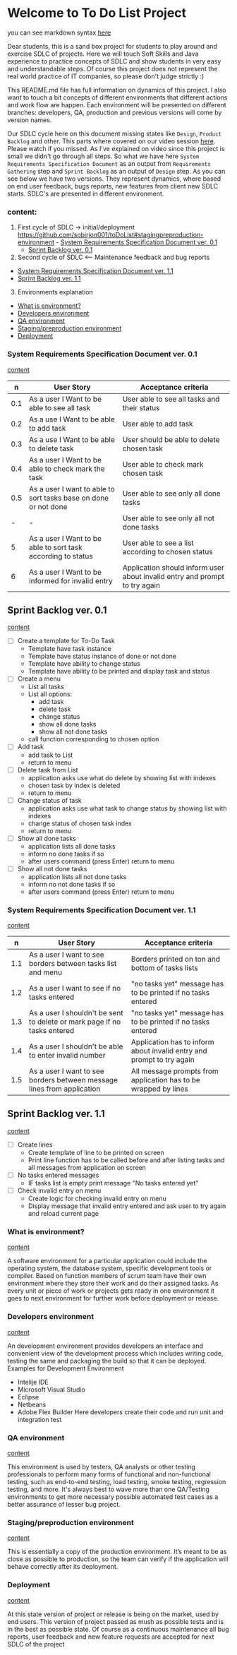# Welcome to To Do List Project

you can see markdown syntax [here](https://github.com/marktext/marktext/blob/master/docs/MARKDOWN_SYNTAX.md)

Dear students, this is a sand box project for students to play around and exercise SDLC of projects. Here we will touch Soft Skills and Java experience to practice concepts of SDLC and show students in very easy and understandable steps. Of course this project does not represent the real world practice of IT companies, so please don't judge strictly :)

This README.md file has full information on dynamics of this project. I also want to touch a bit concepts of different environments that different actions and work flow are happen. Each environment will be presented on different branches: developers, QA, production and previous versions will come by version names.

Our SDLC cycle here on this document missing states like `Design`, `Product Backlog` and other. This parts where covered on our video session [here](https://www.youtube.com/watch?v=hwuUlKBEvMs&list=PLbbvno2B8AMsC8T3eM1aHkSFvOzWjq53t&index=7). Please watch if you missed. As I've explained on video since this project is small we didn't go through all steps. So what we have here `System Requirements Specification Document` as an output from `Requirements Gathering` step and `Sprint Backlog` as an output of `Design` step. As you can see below we have two versions. They represent dynamics, where based on end user feedback, bugs reports, new features from client new SDLC starts. SDLC's are presented in different environment.

### content:
1. First cycle of SDLC -> initial/deployment
   https://github.com/sobirjon001/toDoList#stagingpreproduction-environment   - [System Requirements Specification Document ver. 0.1](#system-requirements-specification-document-ver-01)
   - [Sprint Backlog ver. 0.1](#sprint-backlog-ver-01)
2. Second cycle of SDLC <-- Maintenance feedback and bug reports
  - [System Requirements Specification Document ver. 1.1](#system-requirements-specification-document-ver-11)
  - [Sprint Backlog ver. 1.1](#sprint-backlog-ver-11)
3. Environments explanation
  - [What is environment?](#what-is-environment)
  - [Developers environment](#developers-environment)
  - [QA environment](#qa-environment)
  - [Staging/preproduction environment](#stagingpreproduction-environment)
  - [Deployment](#deployment)

### System Requirements Specification Document ver. 0.1
[content](#content)

n| User Story | Acceptance criteria
-|-|-
0.1| As a user I Want to be able to see all task  | User able to see all tasks and their status
0.2| As a use I Want to be able to add task | User able to add task    
0.3| As a use I Want to be able to delete task  | User should be able to delete chosen task
0.4| As a user I Want to be able to check mark the task  | User able to check mark chosen task
0.5| As a user I want to able to sort tasks base on done or not done |  User able to see only all done tasks
-|-| User able to see only all not done tasks
5| As a user I Want to be able to sort task according to status | User able to see a list according to chosen status
6| As a user I Want to be informed for invalid entry | Application should inform user about invalid entry and prompt to try again

## Sprint Backlog ver. 0.1
[content](#content)

- [ ] Create a template for To-Do Task
  - Template have task instance
  - Template have status instance of done or not done
  - Template have ability to change status
  - Template have ability to be printed and display task and status
- [ ] Create a menu
  - List all tasks
  - List all options:
    - add task
    - delete task
    - change status
    - show all done tasks
    - show all not done tasks
  - call function corresponding to chosen option
- [ ] Add task
  - add task to List
  - return to menu
- [ ] Delete task from List
  - application asks use what do delete by showing list with indexes
  - chosen task by index is deleted
  - return to menu
- [ ] Change status of task
  - application asks use what task to change status by showing list with indexes
  - change status of chosen task index
  - return to menu
- [ ] Show all done tasks
  - application lists all done tasks
  - inform no done tasks if so
  - after users command (press Enter) return to menu
- [ ] Show all not done tasks
  - application lists all not done tasks
  - inform no not done tasks if so
  - after users command (press Enter) return to menu

### System Requirements Specification Document ver. 1.1
[content](#content)

n | User Story | Acceptance criteria
-|-|-
1.1 | As a user I want to see borders between tasks list and menu | Borders printed on ton and bottom of tasks lists
1.2 | As a user I want to see if no tasks entered | "no tasks yet" message has to be printed if no tasks entered
1.3 | As a user I shouldn't be sent to delete or mark page if no tasks entered | "no tasks yet" message has to be printed if no tasks entered
1.4 | As a user I shouldn't be able to enter invalid number | Application has to inform about invalid entry and prompt to try again
1.5 | As a user I want to see borders between message lines from application | All message prompts from application has to be wrapped by lines

## Sprint Backlog ver. 1.1
[content](#content)

- [ ] Create lines
  - Create template of line to be printed on screen
  - Print line function has to be called before and after listing tasks and all messages from application on screen
- [ ] No tasks entered messages
  - IF tasks list is empty print message "No tasks entered yet"
- [ ] Check invalid entry on menu
  - Create logic for checking invalid entry on menu
  - Display message that invalid entry entered and ask user to try again and reload current page

### What is environment?
[content](#content)

A software environment for a particular application could include the operating system, the database system, specific development tools or compiler.
Based on function members of scrum team have their own environment where they store their work and do their assigned tasks. As every unit or piece of work or projects gets ready in one environment it goes to next environment for further work before deployment or release.

### Developers environment
[content](#content)

An development environment provides developers an interface and convenient view of the development process which includes writing code, testing the same and packaging the build so that it can be deployed.
Examples for Development Environment
  - Intelije IDE
  - Microsoft Visual Studio
  - Eclipse
  - Netbeans
  - Adobe Flex Builder
Here developers create their code and run unit and integration test

### QA environment
[content](#content)

This environment is used by testers, QA analysts or other testing professionals to perform many forms of functional and non-functional testing, such as end-to-end testing, load testing, smoke testing, regression testing, and more. It's always best to wave more than one QA/Testing environments to get more necessary possible automated test cases as a better assurance of lesser bug project.

### Staging/preproduction environment
[content](#content)

This is essentially a copy of the production environment. It’s meant to be as close as possible to production, so the team can verify if the application will behave correctly after its deployment.

### Deployment
[content](#content)

At this state version of project or release is being on the market, used by end users. This version of project passed as mush as possible tests and is in the best as possible state. Of course as a continuous maintenance all bug reports, user feedback and new feature requests are accepted for next SDLC of the project
